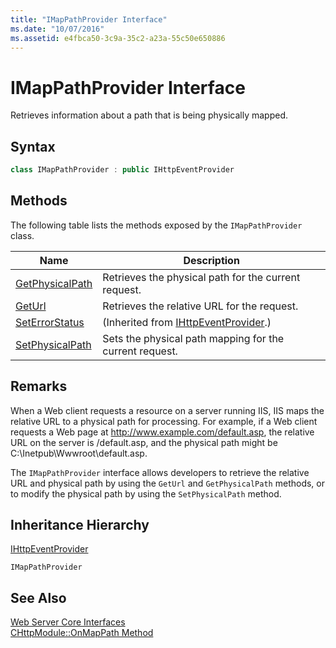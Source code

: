 ```yaml
---
title: "IMapPathProvider Interface"
ms.date: "10/07/2016"
ms.assetid: e4fbca50-3c9a-35c2-a23a-55c50e650886
---
```

# IMapPathProvider Interface
Retrieves information about a path that is being physically mapped.  
  
## Syntax  
  
```cpp  
class IMapPathProvider : public IHttpEventProvider  
```  
  
## Methods  
 The following table lists the methods exposed by the `IMapPathProvider` class.  
  
|Name|Description|  
|----------|-----------------|  
|[GetPhysicalPath](../../web-development-reference/native-code-api-reference/imappathprovider-getphysicalpath-method.md)|Retrieves the physical path for the current request.|  
|[GetUrl](../../web-development-reference/native-code-api-reference/imappathprovider-geturl-method.md)|Retrieves the relative URL for the request.|  
|[SetErrorStatus](../../web-development-reference/native-code-api-reference/ihttpeventprovider-seterrorstatus-method.md)|(Inherited from [IHttpEventProvider](../../web-development-reference/native-code-api-reference/ihttpeventprovider-interface.md).)|  
|[SetPhysicalPath](../../web-development-reference/native-code-api-reference/imappathprovider-setphysicalpath-method.md)|Sets the physical path mapping for the current request.|  
  
## Remarks  
 When a Web client requests a resource on a server running IIS, IIS maps the relative URL to a physical path for processing. For example, if a Web client requests a Web page at http://www.example.com/default.asp, the relative URL on the server is /default.asp, and the physical path might be C:\Inetpub\Wwwroot\default.asp.  
  
 The `IMapPathProvider` interface allows developers to retrieve the relative URL and physical path by using the `GetUrl` and `GetPhysicalPath` methods, or to modify the physical path by using the `SetPhysicalPath` method.  
  
## Inheritance Hierarchy  
 [IHttpEventProvider](../../web-development-reference/native-code-api-reference/ihttpeventprovider-interface.md)  
  
 `IMapPathProvider`  
  
## See Also  
 [Web Server Core Interfaces](../../web-development-reference/native-code-api-reference/web-server-core-interfaces.md)   
 [CHttpModule::OnMapPath Method](../../web-development-reference/native-code-api-reference/chttpmodule-onmappath-method.md)